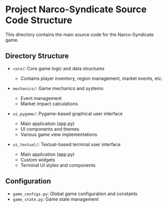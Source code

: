 # Project Narco-Syndicate Source Code Structure

This directory contains the main source code for the Narco-Syndicate game.

## Directory Structure

- `core/`: Core game logic and data structures
  - Contains player inventory, region management, market events, etc.
  
- `mechanics/`: Game mechanics and systems
  - Event management
  - Market impact calculations
  
- `ui_pygame/`: Pygame-based graphical user interface
  - Main application (app.py)
  - UI components and themes
  - Various game view implementations
  
- `ui_textual/`: Textual-based terminal user interface
  - Main application (app.py)
  - Custom widgets
  - Terminal UI styles and components

## Configuration

- `game_configs.py`: Global game configuration and constants
- `game_state.py`: Game state management
